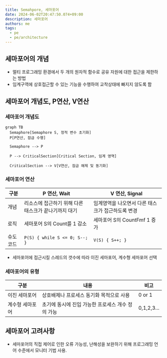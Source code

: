 ```yaml
---
title: Semahpore, 세마포어
date: 2024-06-02T20:47:50.074+09:00
description: 세마포어
authors: me
tags:
  - pe
  - pe/architecture
---
```


## 세마포어의 개념

- 멀티 프로그래밍 환경에서 두 개의 원자적 함수로 공유 자원에 대한 접근을 제한하는 방법
- 임계구역에 상호접근할 수 있는 기능을 수행하여 교착상태에 빠지지 않도록 함

## 세마포어 개념도, P연산, V연산

### 세마포어 개념도

```mermaid
graph TB
  Semaphore[Semaphore S, 정적 변수 초기화]
  P[P연산, 잠금 수행]

  Semaphore --> P

  P --> CriticalSection[Critical Section, 임계 영역]

  CriticalSection --> V[V연산, 잠금 해제 및 동기화]
```

### 세마포어 연산

| 구분     | P 연산, Wait                                         | V 연산, Signal                                    |
| -------- | ---------------------------------------------------- | ------------------------------------------------- |
| 개념     | 리소스에 접근하기 위해 다른 태스크가 끝나기까지 대기 | 임계영역을 나오면서 다른 태스크가 접근하도록 변경 |
| 로직     | 세마포어 S의 Count를 1 감소                          | 세마포어 S의 CountFmf 1 증가                      |
| 슈도코드 | `P(S) { while S <= 0; S--; }`                        | `V(S) { S++; }`                                   |

- 세마포어에 접근시킬 스레드의 갯수에 따라 이진 세마포어, 계수형 세마포어 선택

### 세마포어의 유형

| 구분            | 내용                                              | 비고       |
| --------------- | ------------------------------------------------- | ---------- |
| 이진 세마포어   | 상호배제나 프로세스 동기화 목적으로 사용          | 0 or 1     |
| 계수형 세마포어 | 초기에 동시에 진입 가능한 프로세스 개수 정의 가능 | 0,1,2,3... |

## 세마포어 고려사항

- 세마포어의 직접 제어로 인한 오류 가능성, 난해성을 보완하기 위해 프로그래밍 언어 수준에서 모니터 기법 사용.
